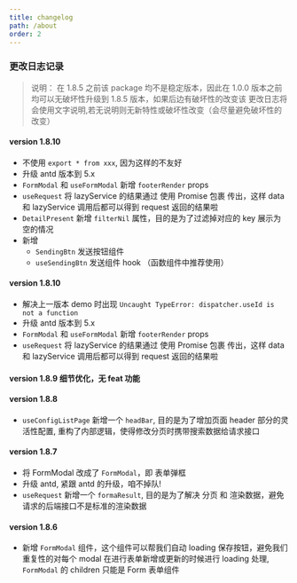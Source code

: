 ```yaml
---
title: changelog
path: /about
order: 2
---
```


### 更改日志记录

> 说明： 在 1.8.5 之前该 package 均不是稳定版本，因此在 1.0.0 版本之前均可以无破坏性升级到 1.8.5 版本，如果后边有破坏性的改变该 更改日志将会使用文字说明,若无说明则无新特性或破坏性改变（会尽量避免破坏性的改变）

#### version 1.8.10

- 不使用 `export * from xxx`, 因为这样的不友好
- 升级 antd 版本到 5.x
- `FormModal` 和 `useFormModal` 新增 `footerRender` props
- `useRequest` 将 lazyService 的结果通过 使用 Promise 包裹 传出，这样 data 和 lazyService 调用后都可以得到 request 返回的结果啦
- `DetailPresent` 新增 `filterNil` 属性，目的是为了过滤掉对应的 key 展示为空的情况
- 新增
  - `SendingBtn` 发送按钮组件
  - `useSendingBtn` 发送组件 hook （函数组件中推荐使用）

#### version 1.8.10

- 解决上一版本 demo 时出现 `Uncaught TypeError: dispatcher.useId is not a function`
- 升级 antd 版本到 5.x
- `FormModal` 和 `useFormModal` 新增 `footerRender` props
- `useRequest` 将 lazyService 的结果通过 使用 Promise 包裹 传出，这样 data 和 lazyService 调用后都可以得到 request 返回的结果啦

#### version 1.8.9 细节优化，无 feat 功能

#### version 1.8.8

- `useConfigListPage` 新增一个 `headBar`, 目的是为了增加页面 header 部分的灵活性配置, 重构了内部逻辑，使得修改分页时携带搜索数据给请求接口

#### version 1.8.7

- 将 FormModal 改成了 `FormModal`，即 表单弹框
- 升级 antd, 紧跟 antd 的升级，咱不掉队!
- `useRequest` 新增一个 `formaResult`, 目的是为了解决 分页 和 渲染数据，避免请求的后端接口不是标准的渲染数据

#### version 1.8.6

- 新增 `FormModal` 组件，这个组件可以帮我们自动 loading 保存按钮，避免我们重复性的对每个 modal 在进行表单新增或更新的时候进行 loading 处理, `FormModal` 的 children 只能是 Form 表单组件
